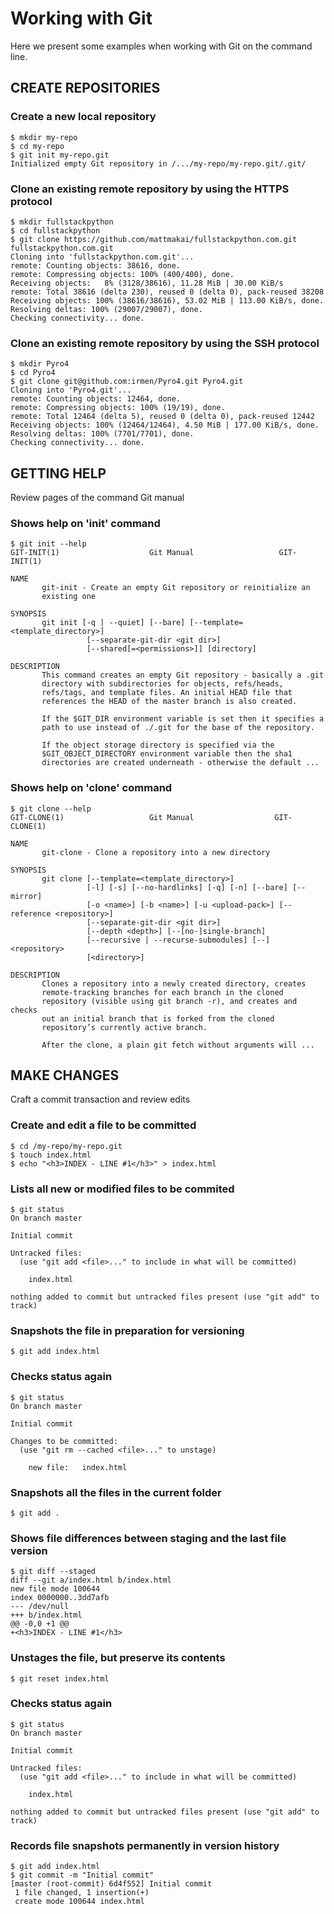 # Working with Git

Here we present some examples when working with Git on the command line.

## CREATE REPOSITORIES

### Create a new local repository

```
$ mkdir my-repo
$ cd my-repo
$ git init my-repo.git
Initialized empty Git repository in /.../my-repo/my-repo.git/.git/
```

### Clone an existing remote repository by using the HTTPS protocol

```
$ mkdir fullstackpython
$ cd fullstackpython
$ git clone https://github.com/mattmakai/fullstackpython.com.git fullstackpython.com.git
Cloning into 'fullstackpython.com.git'...
remote: Counting objects: 38616, done.
remote: Compressing objects: 100% (400/400), done.
Receiving objects:   8% (3128/38616), 11.28 MiB | 30.00 KiB/s
remote: Total 38616 (delta 230), reused 0 (delta 0), pack-reused 38208
Receiving objects: 100% (38616/38616), 53.02 MiB | 113.00 KiB/s, done.
Resolving deltas: 100% (29007/29007), done.
Checking connectivity... done.
```

### Clone an existing remote repository by using the SSH protocol

```
$ mkdir Pyro4
$ cd Pyro4
$ git clone git@github.com:irmen/Pyro4.git Pyro4.git
Cloning into 'Pyro4.git'...
remote: Counting objects: 12464, done.
remote: Compressing objects: 100% (19/19), done.
remote: Total 12464 (delta 5), reused 0 (delta 0), pack-reused 12442
Receiving objects: 100% (12464/12464), 4.50 MiB | 177.00 KiB/s, done.
Resolving deltas: 100% (7701/7701), done.
Checking connectivity... done.
```

## GETTING HELP

Review pages of the command Git manual

### Shows help on 'init' command

```
$ git init --help
GIT-INIT(1)                    Git Manual                   GIT-INIT(1)

NAME
       git-init - Create an empty Git repository or reinitialize an
       existing one

SYNOPSIS
       git init [-q | --quiet] [--bare] [--template=<template_directory>]
                 [--separate-git-dir <git dir>]
                 [--shared[=<permissions>]] [directory]

DESCRIPTION
       This command creates an empty Git repository - basically a .git
       directory with subdirectories for objects, refs/heads,
       refs/tags, and template files. An initial HEAD file that
       references the HEAD of the master branch is also created.

       If the $GIT_DIR environment variable is set then it specifies a
       path to use instead of ./.git for the base of the repository.

       If the object storage directory is specified via the
       $GIT_OBJECT_DIRECTORY environment variable then the sha1
       directories are created underneath - otherwise the default ...
```

### Shows help on 'clone' command

```
$ git clone --help
GIT-CLONE(1)                   Git Manual                  GIT-CLONE(1)

NAME
       git-clone - Clone a repository into a new directory

SYNOPSIS
       git clone [--template=<template_directory>]
                 [-l] [-s] [--no-hardlinks] [-q] [-n] [--bare] [--mirror]
                 [-o <name>] [-b <name>] [-u <upload-pack>] [--reference <repository>]
                 [--separate-git-dir <git dir>]
                 [--depth <depth>] [--[no-]single-branch]
                 [--recursive | --recurse-submodules] [--] <repository>
                 [<directory>]

DESCRIPTION
       Clones a repository into a newly created directory, creates
       remote-tracking branches for each branch in the cloned
       repository (visible using git branch -r), and creates and checks
       out an initial branch that is forked from the cloned
       repository’s currently active branch.

       After the clone, a plain git fetch without arguments will ...
```

## MAKE CHANGES

Craft a commit transaction and review edits

### Create and edit a file to be committed

```
$ cd /my-repo/my-repo.git
$ touch index.html
$ echo "<h3>INDEX - LINE #1</h3>" > index.html
```

### Lists all new or modified files to be commited

```
$ git status
On branch master

Initial commit

Untracked files:
  (use "git add <file>..." to include in what will be committed)

	index.html

nothing added to commit but untracked files present (use "git add" to track)
```

### Snapshots the file in preparation for versioning

```
$ git add index.html
```

### Checks status again

```
$ git status
On branch master

Initial commit

Changes to be committed:
  (use "git rm --cached <file>..." to unstage)

	new file:   index.html
```

### Snapshots all the files in the current folder

```
$ git add .
```

### Shows file differences between staging and the last file version

```
$ git diff --staged
diff --git a/index.html b/index.html
new file mode 100644
index 0000000..3dd7afb
--- /dev/null
+++ b/index.html
@@ -0,0 +1 @@
+<h3>INDEX - LINE #1</h3>
```

### Unstages the file, but preserve its contents

```
$ git reset index.html
```

### Checks status again

```
$ git status
On branch master

Initial commit

Untracked files:
  (use "git add <file>..." to include in what will be committed)

	index.html

nothing added to commit but untracked files present (use "git add" to track)
```

### Records file snapshots permanently in version history

```
$ git add index.html
$ git commit -m "Initial commit"
[master (root-commit) 6d4f552] Initial commit
 1 file changed, 1 insertion(+)
 create mode 100644 index.html
```
